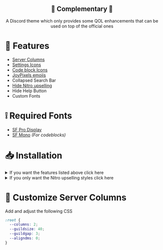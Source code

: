 <div align="center" justify="center">

<h2> 🧩 Complementary 🧩 </h2>

A Discord theme which only provides some QOL enhancements that can be used on top of the official ones

</div>

# 🎉 Features

- [Server Columns](https://github.com/mwittrien/BetterDiscordAddons/tree/master/Themes/ServerColumns)
- [Settings Icons](https://github.com/crearts-community/Settings-Icons)
- [Code block Icons](https://github.com/snappercord/codeblock-icons)
- [JoyPixels emojis](https://github.com/mwittrien/BetterDiscordAddons/tree/master/Themes/EmojiReplace)
- Collapsed Search Bar
- [Hide Nitro upselling](hide-nitro-upselling.theme.scss)
- Hide Help Button
- Custom Fonts

# ❕ Required Fonts

- [SF Pro Display](https://developer.apple.com/fonts/)
- [SF Mono](https://developer.apple.com/fonts/) _(For codeblocks)_


# 📥 Installation

<details>

<summary>
If you want the features listed above click here
</summary>

- [Vencord](https://github.com/Vendicated/Vencord)
  - Open settings, click on Vencord Themes
  - Add a new line with this content: `https://d3sox.github.io/complementary-discord-theme/complementary.theme.css`
- [OpenAsar](https://github.com/GooseMod/OpenAsar)
  - Open settings, scroll to the bottom on the left and click on the OpenAsar version, then click on Theming
  - Add a new line with this content: `@import url(https://d3sox.github.io/complementary-discord-theme/complementary.theme.css);`

- [Powercord](https://github.com/powercord-org/powercord/)/[Replugged](https://github.com/replugged-org/replugged)
  - Open your themes folder and clone this repository
    ```sh
    git clone https://github.com/D3SOX/complementary-discord-theme
    ```

- [BetterDiscord](https://github.com/BetterDiscord/BetterDiscord)

  - Drop the [`complementary.betterdiscord.theme.css`](https://raw.githubusercontent.com/D3SOX/complementary-discord-theme/master/complementary.betterdiscord.theme.css) in your themes folder

</details>

<details>

<summary>
If you only want the Nitro upselling styles click here
</summary>

- [Vencord](https://github.com/Vendicated/Vencord)
  - Open settings, click on Vencord Themes
  - Add a new line with this content: `https://d3sox.github.io/complementary-discord-theme/hide-nitro-upselling.theme.css`
- [OpenAsar](https://github.com/GooseMod/OpenAsar)
  - Open settings, scroll to the bottom on the left and click on the OpenAsar version, then click on Theming
  - Add a new line with this content: `@import url(https://d3sox.github.io/complementary-discord-theme/hide-nitro-upselling.theme.css);`

- [Powercord](https://github.com/powercord-org/powercord/)/[Replugged](https://github.com/replugged-org/replugged)
  - Open your themes folder and clone this repository
    ```sh
    git clone https://github.com/D3SOX/complementary-discord-theme
    ```
  - Change `complementary.theme.css` to `hide-nitro-upselling.theme.css` in `complementary-discord-theme/powercord_manifest.json`

- [BetterDiscord](https://github.com/BetterDiscord/BetterDiscord)

  - Drop the [`hide-nitro-upselling.betterdiscord.theme.css`](https://raw.githubusercontent.com/D3SOX/complementary-discord-theme/master/hide-nitro-upselling.betterdiscord.theme.css) in your themes folder

</details>

# 🧮 Customize Server Columns

Add and adjust the following CSS
```css
:root {
  --columns: 2;
  --guildsize: 40;
  --guildgap: 3;
  --aligndms: 0;
}
```
